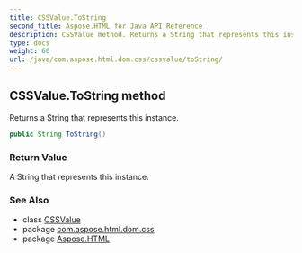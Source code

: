 ```yaml
---
title: CSSValue.ToString
second_title: Aspose.HTML for Java API Reference
description: CSSValue method. Returns a String that represents this instance
type: docs
weight: 60
url: /java/com.aspose.html.dom.css/cssvalue/toString/
---
```

## CSSValue.ToString method

Returns a String that represents this instance.

```java
public String ToString()
```

### Return Value

A String that represents this instance.

### See Also

* class [CSSValue](../)
* package [com.aspose.html.dom.css](../../cssvalue/)
* package [Aspose.HTML](../../../)
